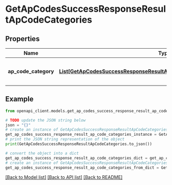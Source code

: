 # GetApCodesSuccessResponseResultApCodeCategories


## Properties

Name | Type | Description | Notes
------------ | ------------- | ------------- | -------------
**ap_code_category** | [**List[GetApCodesSuccessResponseResultApCodeCategoriesApCodeCategoryInner]**](GetApCodesSuccessResponseResultApCodeCategoriesApCodeCategoryInner.md) | A list of accounts payable categories. | 

## Example

```python
from openapi_client.models.get_ap_codes_success_response_result_ap_code_categories import GetApCodesSuccessResponseResultApCodeCategories

# TODO update the JSON string below
json = "{}"
# create an instance of GetApCodesSuccessResponseResultApCodeCategories from a JSON string
get_ap_codes_success_response_result_ap_code_categories_instance = GetApCodesSuccessResponseResultApCodeCategories.from_json(json)
# print the JSON string representation of the object
print(GetApCodesSuccessResponseResultApCodeCategories.to_json())

# convert the object into a dict
get_ap_codes_success_response_result_ap_code_categories_dict = get_ap_codes_success_response_result_ap_code_categories_instance.to_dict()
# create an instance of GetApCodesSuccessResponseResultApCodeCategories from a dict
get_ap_codes_success_response_result_ap_code_categories_from_dict = GetApCodesSuccessResponseResultApCodeCategories.from_dict(get_ap_codes_success_response_result_ap_code_categories_dict)
```
[[Back to Model list]](../README.md#documentation-for-models) [[Back to API list]](../README.md#documentation-for-api-endpoints) [[Back to README]](../README.md)


